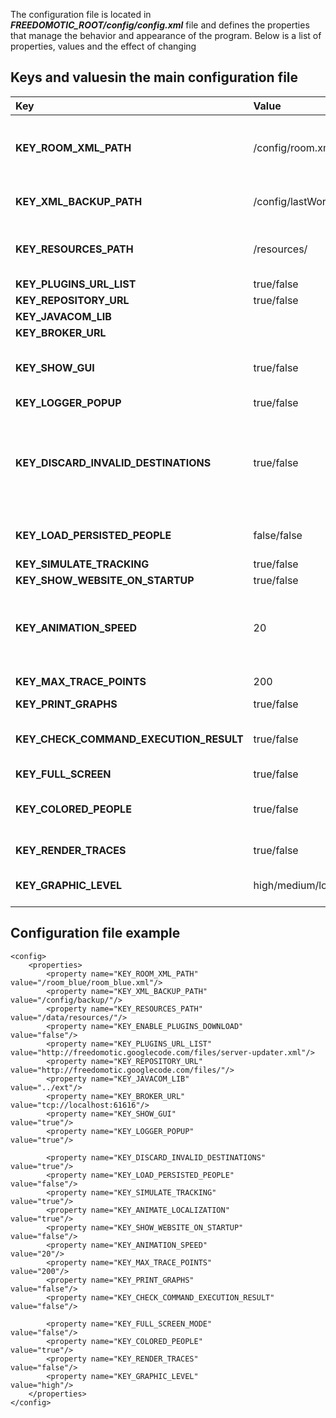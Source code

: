 The configuration file is located in _**FREEDOMOTIC\_ROOT/config/config.xml**_ file and defines the properties that manage the behavior and appearance of the program. Below is a list of properties, values ​​and the effect of changing


## Keys and values ​​in the main configuration file ##


| **Key**                           | **Value**               | **Description** |
|:----------------------------------|:------------------------|:----------------|
| **KEY\_ROOM\_XML\_PATH**                | /config/room.xml        | The path to the environment descriptor file |
| **KEY\_XML\_BACKUP\_PATH**              |  /config/lastWorking/   | A backup directory for config files |
| **KEY\_RESOURCES\_PATH**               |  /resources/            | The path to the resources (eg: images) |
| **KEY\_PLUGINS\_URL\_LIST**        |  true/false             |                 |
| **KEY\_REPOSITORY\_URL**          |  true/false             |                 |
| **KEY\_JAVACOM\_LIB**             |                         |                 |
| **KEY\_BROKER\_URL**              |                         |                 |
| **KEY\_SHOW\_GUI**                |  true/false             |Start Freedomotic with GUI support |
| **KEY\_LOGGER\_POPUP**            |  true/false             |                 |
| **KEY\_DISCARD\_INVALID\_DESTINATIONS** |  true/false             | Discards positions outside the environment (usually used with tracking random simulator) |
| **KEY\_LOAD\_PERSISTED\_PEOPLE**        |  false/false            | Experimental, do not change |
| **KEY\_SIMULATE\_TRACKING**        |  true/false             |                 |
| **KEY\_SHOW\_WEBSITE\_ON\_STARTUP** |  true/false             |                 |
| **KEY\_ANIMATION\_SPEED**              |  20                     | Interpolation speed (higher value means slower animation) |
| **KEY\_MAX\_TRACE\_POINTS**       |200                      | Do not change   |
| **KEY\_PRINT\_GRAPHS**            |true/false               |                 |
| **KEY\_CHECK\_COMMAND\_EXECUTION\_RESULT** |true/false               | Check the command execution result  |
| **KEY\_FULL\_SCREEN**             |true/false               |                 |
| **KEY\_COLORED\_PEOPLE**          |true/false               | Person marked with different colors |
| **KEY\_RENDER\_TRACES**           |true/false               | Render the person path |
| **KEY\_GRAPHIC\_LEVEL**           |high/medium/low          | Quality of the rendering process |


## Configuration file example ##

```
<config>
    <properties>
        <property name="KEY_ROOM_XML_PATH"                      value="/room_blue/room_blue.xml"/>
        <property name="KEY_XML_BACKUP_PATH"                    value="/config/backup/"/>
        <property name="KEY_RESOURCES_PATH"                     value="/data/resources/"/>
        <property name="KEY_ENABLE_PLUGINS_DOWNLOAD"            value="false"/>
        <property name="KEY_PLUGINS_URL_LIST"                   value="http://freedomotic.googlecode.com/files/server-updater.xml"/>
        <property name="KEY_REPOSITORY_URL"                     value="http://freedomotic.googlecode.com/files/"/>
        <property name="KEY_JAVACOM_LIB"                        value="../ext"/>
        <property name="KEY_BROKER_URL"                         value="tcp://localhost:61616"/>
        <property name="KEY_SHOW_GUI"                           value="true"/>
        <property name="KEY_LOGGER_POPUP"                       value="true"/>

        <property name="KEY_DISCARD_INVALID_DESTINATIONS"       value="true"/>
        <property name="KEY_LOAD_PERSISTED_PEOPLE"              value="false"/>
        <property name="KEY_SIMULATE_TRACKING"                  value="true"/>
        <property name="KEY_ANIMATE_LOCALIZATION"               value="true"/>
        <property name="KEY_SHOW_WEBSITE_ON_STARTUP"            value="false"/>
        <property name="KEY_ANIMATION_SPEED"                    value="20"/>
        <property name="KEY_MAX_TRACE_POINTS"                   value="200"/>
        <property name="KEY_PRINT_GRAPHS"                       value="false"/>
        <property name="KEY_CHECK_COMMAND_EXECUTION_RESULT"     value="false"/>

        <property name="KEY_FULL_SCREEN_MODE"                   value="false"/>
        <property name="KEY_COLORED_PEOPLE"                     value="true"/>
        <property name="KEY_RENDER_TRACES"                      value="false"/>
        <property name="KEY_GRAPHIC_LEVEL"                      value="high"/>
    </properties>
</config>
```